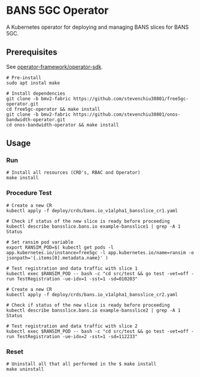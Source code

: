# BANS 5GC Operator

A Kubernetes operator for deploying and managing BANS slices for BANS 5GC.

## Prerequisites

See [operator-framework/operator-sdk](https://github.com/operator-framework/operator-sdk#prerequisites).

```Shellsession
# Pre-install
sudo apt instal make

# Install dependencies
git clone -b bmv2-fabric https://github.com/stevenchiu30801/free5gc-operator.git
cd free5gc-operator && make install
git clone -b bmv2-fabric https://github.com/stevenchiu30801/onos-bandwidth-operator.git
cd onos-bandwidth-operator && make install
```

## Usage

### Run

```ShellSession
# Install all resources (CRD's, RBAC and Operator)
make install
```

### Procedure Test

```ShellSession
# Create a new CR
kubectl apply -f deploy/crds/bans.io_v1alpha1_bansslice_cr1.yaml

# Check if status of the new slice is ready before proceeding
kubectl describe bansslice.bans.io example-bansslice1 | grep -A 1 Status

# Set ransim pod variable
export RANSIM_POD=$( kubectl get pods -l app.kubernetes.io/instance=free5gc -l app.kubernetes.io/name=ransim -o jsonpath='{.items[0].metadata.name}' )

# Test registration and data traffic with slice 1
kubectl exec $RANSIM_POD -- bash -c "cd src/test && go test -vet=off -run TestRegistration -ue-idx=1 -sst=1 -sd=010203"

# Create a new CR
kubectl apply -f deploy/crds/bans.io_v1alpha1_bansslice_cr2.yaml

# Check if status of the new slice is ready before proceeding
kubectl describe bansslice.bans.io example-bansslice2 | grep -A 1 Status

# Test registration and data traffic with slice 2
kubectl exec $RANSIM_POD -- bash -c "cd src/test && go test -vet=off -run TestRegistration -ue-idx=2 -sst=1 -sd=112233"
```

### Reset

```ShellSession
# Uninstall all that all performed in the $ make install
make uninstall
```
